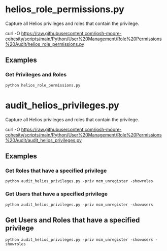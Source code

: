 # **helios_role_permissions.py**

   Capture all Helios privileges and roles that contain the privilege.

   curl -O https://raw.githubusercontent.com/josh-moore-cohesity/scripts/main/Python/User%20Management/Role%20Permissions%20Audit/helios_role_permissions.py
   
## **Examples**

### Get Privileges and Roles
    python helios_role_permissions.py

# **audit_helios_privileges.py**

   Capture all Helios privileges and roles that contain the privilege.

   curl -O https://raw.githubusercontent.com/josh-moore-cohesity/scripts/main/Python/User%20Management/Role%20Permissions%20Audit/audit_helios_privileges.py
   
## **Examples**

### Get Roles that have a specified privilege
    python audit_helios_privileges.py -priv mcm_unregister -showroles

### Get Users that have a specified privilege
    python audit_helios_privileges.py -priv mcm_unregister -showusers

## Get Users and Roles that have a specified privilege
    python audit_helios_privileges.py -priv mcm_unregister -showusers -showroles
    
